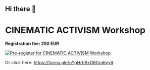 ## Hi there 👋

<!--
**rira-workshop/rira-workshop** is a ✨ _special_ ✨ repository because its `README.md` (this file) appears on your GitHub profile.

Here are some ideas to get you started:

- 🔭 I’m currently working on ...
- 🌱 I’m currently learning ...
- 👯 I’m looking to collaborate on ...
- 🤔 I’m looking for help with ...
- 💬 Ask me about ...
- 📫 How to reach me: ...
- 😄 Pronouns: ...
- ⚡ Fun fact: ...
-->
# CINEMATIC ACTIVISM Workshop

**Registration fee: 250 EUR**

[![Pre-register for CINEMATIC ACTIVISM Workshop](https://img.shields.io/badge/Pre--register-Click_here-brightgreen)](https://forms.gle/uYpHrhBxG6Grq6yy6)

Or click here: https://forms.gle/uYpHrhBxG6Grq6yy6
